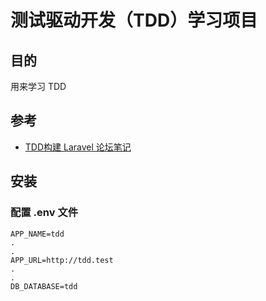 # 测试驱动开发（TDD）学习项目
## 目的
用来学习 TDD
## 参考
- [TDD构建 Laravel 论坛笔记](https://learnku.com/docs/forum-in-laravel-tdd/1-initialization-database/1633)
## 安装
### 配置 .env 文件
```angular2html
APP_NAME=tdd
.
.
APP_URL=http://tdd.test
.
.
DB_DATABASE=tdd
```
 
